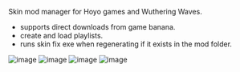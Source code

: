 Skin mod manager for Hoyo games and Wuthering Waves.

* supports direct downloads from game banana.
* create and load playlists.
* runs skin fix exe when regenerating if it exists in the mod folder.

![image](https://github.com/user-attachments/assets/c8c6d0b3-04ea-40a0-a72c-b0e84303bc9c)
![image](https://github.com/user-attachments/assets/f6166c68-f418-423e-bd36-0f26f02c2c15)
![image](https://github.com/user-attachments/assets/b19d1bc0-79e9-4da7-add8-ebcb6c12f022)
![image](https://github.com/user-attachments/assets/ee9c80bd-d2ff-483f-8403-546f8d263911)
